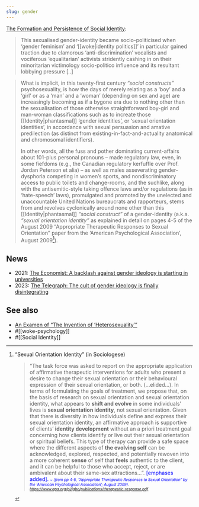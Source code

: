 ```yaml
---
slug: gender
---
```


[The Formation and Persistence of Social Identity](http://actualfreedom.com.au/an/various/persistentsocialidentity.htm):

> This sexualised gender-identity became socio-politicised when ‘gender feminism’ and ‘[[woke|identity politics]]’ in particular gained traction due to clamorous ‘anti-discrimination’ vocalists and vociferous ‘equalitarian’ activists stridently cashing in on their minoritarian victimology socio-politico influence and its resultant lobbying pressure [..]

> What is implicit, in this twenty-first century _“social constructs”_ psychosexuality, is how the days of merely relating as a ‘boy’ and a ‘girl’ or as a ‘man’ and a ‘woman’ (depending on sex and age) are increasingly becoming as if a bygone era due to nothing other than the sexualisation of those otherwise straightforward boy-girl and man-woman classifications such as to increate those [[Identity|phantasmal]] ‘gender identities’, or ‘sexual orientation identities’, in accordance with sexual persuasion and amative predilection (as distinct from existing-in-fact-and-actuality anatomical and chromosomal identifiers).
>
> In other words, all the fuss and pother dominating current-affairs about 101-plus personal pronouns – made regulatory law, even, in some fiefdoms (e.g., the Canadian regulatory kerfuffle over Prof. Jordan Peterson et alia) – as well as males asseverating gender-dysphoria competing in women’s sports, and nondiscriminatory access to public toilets and change-rooms,  and the suchlike, along with the antisemitic-style taking offence laws and/or regulations (as in ‘hate-speech’ laws), promulgated and promoted by the unelected and unaccountable United Nations bureaucrats and rapporteurs, stems from and revolves cyclonically around none other than this [[Identity|phantasmal]] _“social construct”_ of a gender-identity (a.k.a. _“sexual orientation identity”_ as explained in detail on pages 4-5 of the August 2009 “Appropriate Therapeutic Responses to Sexual Orientation” paper from the ‘American Psychological Association’, August 2009[^p]).

## News

- 2021: [The Economist: A backlash against gender ideology is starting in universities](https://archive.ph/JPkAT)
- 2023: [The Telegraph: The cult of gender ideology is finally disintegrating](https://archive.is/20230609223701/https://www.telegraph.co.uk/columnists/2023/05/30/the-cult-of-gender-ideology-finally-crumbling/#selection-2957.4-2957.57)


## See also

- [An Examen of “The Invention of ‘Heterosexuality’”](http://actualfreedom.com.au/an/contents.htm#contents)
- #[[woke-psychology]]
- #[[Social Identity]]


[^p]: “Sexual Orientation Identity” (in Sociologese)	

    > “The task force was asked to report on the appropriate application of affirmative therapeutic interventions for adults who present a desire to change their sexual orientation or their behavioural expression of their sexual orientation, or both. (...elided...). In terms of formulating the goals of treatment, we propose that, on the basis of research on sexual orientation and sexual orientation identity, what appears to **shift and evolve** in some individuals’ lives is **sexual orientation identity**, not sexual orientation. Given that there is diversity in how individuals define and express their sexual orientation identity, an affirmative approach is supportive of clients’ **identity development** without an a priori treatment goal concerning how clients identify or live out their sexual orientation or spiritual beliefs. This type of therapy can provide a safe space where the different aspects of **the evolving self** can be acknowledged, explored, respected, and potentially rewoven into a more coherent **sense** of self that **feels** authentic to the client, and it can be helpful to those who accept, reject, or are ambivalent about their same-sex attractions...”. <font color="#0000FF">[emphases added].<i> <font size="1">~ (from pp 4-5, “Appropriate Therapeutic Responses to Sexual Orientation” by the ‘American Psychological Association’; August 2009). https://www.apa.org/pi/lgbc/publications/therapeutic-response.pdf